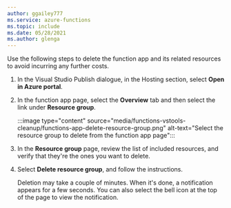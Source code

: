 ```yaml
---
author: ggailey777
ms.service: azure-functions
ms.topic: include
ms.date: 05/28/2021
ms.author: glenga
---
```


Use the following steps to delete the function app and its related resources to avoid incurring any further costs.

1. In the Visual Studio Publish dialogue, in the Hosting section, select **Open in Azure portal**. 

1. In the function app page, select the **Overview** tab and then select the link under **Resource group**.

   :::image type="content" source="media/functions-vstools-cleanup/functions-app-delete-resource-group.png" alt-text="Select the resource group to delete from the function app page":::

2. In the **Resource group** page, review the list of included resources, and verify that they're the ones you want to delete.
 
3. Select **Delete resource group**, and follow the instructions.

   Deletion may take a couple of minutes. When it's done, a notification appears for a few seconds. You can also select the bell icon at the top of the page to view the notification.